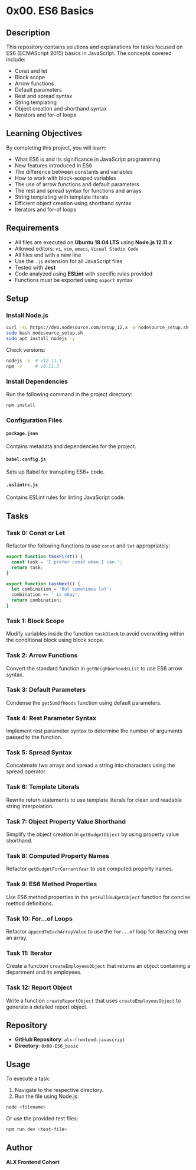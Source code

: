 # 0x00. ES6 Basics

## Description
This repository contains solutions and explanations for tasks focused on ES6 (ECMAScript 2015) basics in JavaScript. The concepts covered include:
- Const and let
- Block scope
- Arrow functions
- Default parameters
- Rest and spread syntax
- String templating
- Object creation and shorthand syntax
- Iterators and for-of loops

## Learning Objectives
By completing this project, you will learn:
- What ES6 is and its significance in JavaScript programming
- New features introduced in ES6
- The difference between constants and variables
- How to work with block-scoped variables
- The use of arrow functions and default parameters
- The rest and spread syntax for functions and arrays
- String templating with template literals
- Efficient object creation using shorthand syntax
- Iterators and for-of loops

## Requirements
- All files are executed on **Ubuntu 18.04 LTS** using **Node.js 12.11.x**
- Allowed editors: `vi`, `vim`, `emacs`, `Visual Studio Code`
- All files end with a new line
- Use the `.js` extension for all JavaScript files
- Tested with **Jest**
- Code analyzed using **ESLint** with specific rules provided
- Functions must be exported using `export` syntax

## Setup
### Install Node.js
```bash
curl -sL https://deb.nodesource.com/setup_12.x -o nodesource_setup.sh
sudo bash nodesource_setup.sh
sudo apt install nodejs -y
```
Check versions:
```bash
nodejs -v  # v12.11.1
npm -v     # v6.11.3
```

### Install Dependencies
Run the following command in the project directory:
```bash
npm install
```

### Configuration Files
#### `package.json`
Contains metadata and dependencies for the project.
#### `babel.config.js`
Sets up Babel for transpiling ES6+ code.
#### `.eslintrc.js`
Contains ESLint rules for linting JavaScript code.

## Tasks
### Task 0: Const or Let
Refactor the following functions to use `const` and `let` appropriately:
```javascript
export function taskFirst() {
  const task = 'I prefer const when I can.';
  return task;
}

export function taskNext() {
  let combination = 'But sometimes let';
  combination += ' is okay';
  return combination;
}
```
### Task 1: Block Scope
Modify variables inside the function `taskBlock` to avoid overwriting within the conditional block using block scope.

### Task 2: Arrow Functions
Convert the standard function in `getNeighborhoodsList` to use ES6 arrow syntax.

### Task 3: Default Parameters
Condense the `getSumOfHoods` function using default parameters.

### Task 4: Rest Parameter Syntax
Implement rest parameter syntax to determine the number of arguments passed to the function.

### Task 5: Spread Syntax
Concatenate two arrays and spread a string into characters using the spread operator.

### Task 6: Template Literals
Rewrite return statements to use template literals for clean and readable string interpolation.

### Task 7: Object Property Value Shorthand
Simplify the object creation in `getBudgetObject` by using property value shorthand.

### Task 8: Computed Property Names
Refactor `getBudgetForCurrentYear` to use computed property names.

### Task 9: ES6 Method Properties
Use ES6 method properties in the `getFullBudgetObject` function for concise method definitions.

### Task 10: For...of Loops
Refactor `appendToEachArrayValue` to use the `for...of` loop for iterating over an array.

### Task 11: Iterator
Create a function `createEmployeesObject` that returns an object containing a department and its employees.

### Task 12: Report Object
Write a function `createReportObject` that uses `createEmployeesObject` to generate a detailed report object.

## Repository
- **GitHub Repository**: `alx-frontend-javascript`
- **Directory**: `0x00-ES6_basic`

## Usage
To execute a task:
1. Navigate to the respective directory.
2. Run the file using Node.js:
```bash
node <filename>
```
Or use the provided test files:
```bash
npm run dev <test-file>
```

## Author
**ALX Frontend Cohort**

